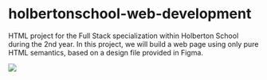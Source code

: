 # holbertonschool-web-development

HTML project for the Full Stack specialization within Holberton School during the 2nd year. In this project, we will build a web page using only pure HTML semantics, based on a design file provided in Figma.

![](https://s3.eu-west-3.amazonaws.com/hbtn.intranet/uploads/medias/2021/4/1f4cd63ecc3a8c03b0f4309b74aca179e225aabf.jpg?X-Amz-Algorithm=AWS4-HMAC-SHA256&X-Amz-Credential=AKIA4MYA5JM5DUTZGMZG%2F20231204%2Feu-west-3%2Fs3%2Faws4_request&X-Amz-Date=20231204T081056Z&X-Amz-Expires=86400&X-Amz-SignedHeaders=host&X-Amz-Signature=89bd7367bade092e4d0d5e956331e410911b5bbe4f198d040bdd636dcf2e4ed1)
